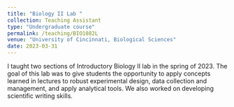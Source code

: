 ```yaml
---
title: "Biology II Lab "
collection: Teaching Assistant
type: "Undergraduate course"
permalink: /teaching/BIO1082L
venue: "University of Cincinnati, Biological Sciences"
date: 2023-03-31
---
```

I taught two sections of Introductory Biology II lab in the spring of 2023. The goal of this lab was to give students the opportunity to apply concepts learned in lectures to robust experimental design, data collection and management, and apply analytical tools. We also worked on developing scientific writing skills.
